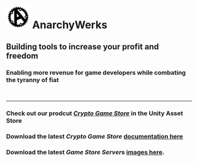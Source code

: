 # ![](AnarchyIconSmall.png) AnarchyWerks
## Building tools to increase your profit and freedom

### Enabling more revenue for game developers while combating the tyranny of fiat
<br>

----

### Check out our prodcut [*Crypto Game Store*](https://u3d.as/3BvW) in the Unity Asset Store

### Download the latest *Crypto Game Store* [documentation here](releases/CryptoGameStore.pdf)

### Download the latest *Game Store Server*s [images here](https://drive.proton.me/urls/DB6G0BVECM#eecuIVvNqJLV).
